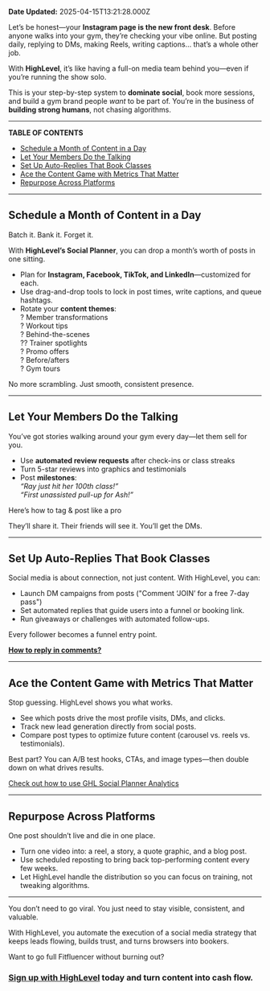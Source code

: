 **Date Updated:** 2025-04-15T13:21:28.000Z

Let’s be honest—your **Instagram page is the new front desk**. Before anyone walks into your gym, they’re checking your vibe online. But posting daily, replying to DMs, making Reels, writing captions… that’s a whole other job.  
  
With **HighLevel**, it’s like having a full-on media team behind you—even if you’re running the show solo.  
  
This is your step-by-step system to **dominate social**, book more sessions, and build a gym brand people _want_ to be part of. You’re in the business of **building strong humans**, not chasing algorithms.

---

**TABLE OF CONTENTS**

* [Schedule a Month of Content in a Day](#Schedule-a-Month-of-Content-in-a-Day)
* [Let Your Members Do the Talking](#Let-Your-Members-Do-the-Talking)
* [Set Up Auto-Replies That Book Classes](#Set-Up-Auto-Replies-That-Book-Classes)
* [Ace the Content Game with Metrics That Matter](#Ace-the-Content-Game-with-Metrics-That-Matter)
* [Repurpose Across Platforms](#Repurpose-Across-Platforms)

---

## **Schedule a Month of Content in a Day**

Batch it. Bank it. Forget it.

With **HighLevel’s Social Planner**, you can drop a month’s worth of posts in one sitting.

* Plan for **Instagram, Facebook, TikTok, and LinkedIn**—customized for each.
* Use drag-and-drop tools to lock in post times, write captions, and queue hashtags.
* Rotate your **content themes**:  
? Member transformations  
? Workout tips  
? Behind-the-scenes  
?‍? Trainer spotlights  
? Promo offers  
? Before/afters  
? Gym tours

No more scrambling. Just smooth, consistent presence.

---

## **Let Your Members Do the Talking**

You’ve got stories walking around your gym every day—let them sell for you.

* Use **automated review requests** after check-ins or class streaks
* Turn 5-star reviews into graphics and testimonials
* Post **milestones**:  
_“Ray just hit her 100th class!”_  
_“First unassisted pull-up for Ash!”_

Here’s how to tag & post like a pro

They’ll share it. Their friends will see it. You’ll get the DMs.

---

## **Set Up Auto-Replies That Book Classes**

  
Social media is about connection, not just content. With HighLevel, you can:

* Launch DM campaigns from posts ("Comment ‘JOIN’ for a free 7-day pass")
* Set automated replies that guide users into a funnel or booking link.
* Run giveaways or challenges with automated follow-ups.

Every follower becomes a funnel entry point.

  
**[How to reply in comments?](https://help.gohighlevel.com/support/solutions/articles/155000003302-workflow-action-reply-in-comments)**

---

## **Ace the Content Game with Metrics That Matter**

  
Stop guessing. HighLevel shows you what works.

* See which posts drive the most profile visits, DMs, and clicks.
* Track new lead generation directly from social posts.
* Compare post types to optimize future content (carousel vs. reels vs. testimonials).

Best part? You can A/B test hooks, CTAs, and image types—then double down on what drives results.  
  
[Check out how to use GHL Social Planner Analytics ](https://help.gohighlevel.com/support/solutions/articles/155000003432-how-to-leverage-ghl-social-planner-analytics)

---

## **Repurpose Across Platforms**

  
One post shouldn’t live and die in one place.

* Turn one video into: a reel, a story, a quote graphic, and a blog post.
* Use scheduled reposting to bring back top-performing content every few weeks.
* Let HighLevel handle the distribution so you can focus on training, not tweaking algorithms.

---

You don’t need to go viral. You just need to stay visible, consistent, and valuable.

With HighLevel, you automate the execution of a social media strategy that keeps leads flowing, builds trust, and turns browsers into bookers.

Want to go full Fitfluencer without burning out? 

### **[Sign up with HighLevel](https://www.gohighlevel.com/?utm%5Fsource=seo&utm%5Fmedium=organic&utm%5Fcampaign=gym&utm%5Fterm=gym&utm%5Fcontent=playbook) today and turn content into cash flow.**